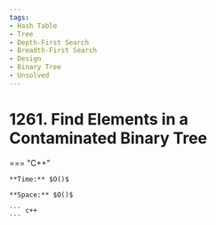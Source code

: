 ```yaml
---
tags:
- Hash Table
- Tree
- Depth-First Search
- Breadth-First Search
- Design
- Binary Tree
- Unsolved
---
```



# 1261. Find Elements in a Contaminated Binary Tree

=== "C++"

    **Time:** $O()$

    **Space:** $O()$

    ``` c++
    ```